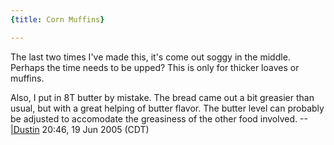 ```yaml
---
{title: Corn Muffins}

---
```

The last two times I've made this, it's come out soggy in the middle.  Perhaps the time needs to be upped?  This is only for thicker loaves or muffins.

Also, I put in 8T butter by mistake.  The bread came out a bit greasier than usual, but with a great helping of butter flavor.  The butter level can probably be adjusted to accomodate the greasiness of the other food involved.
--[|Dustin](user-dustin.html) 20:46, 19 Jun 2005 (CDT)

